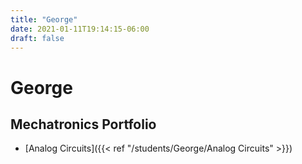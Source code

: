 ```yaml
---
title: "George"
date: 2021-01-11T19:14:15-06:00
draft: false
---
```


# George

## Mechatronics Portfolio
* [Analog Circuits]({{< ref "/students/George/Analog Circuits" >}})


